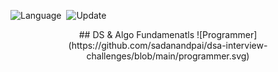 ![Language](https://img.shields.io/badge/Language-Python_3-important)&nbsp;
![Update](https://img.shields.io/badge/Last%20Update-September%2013,%202022-brightgreen)&nbsp;

<div align='center'>
## DS & Algo Fundamenatls 
![Programmer](https://github.com/sadanandpai/dsa-interview-challenges/blob/main/programmer.svg)
</div>